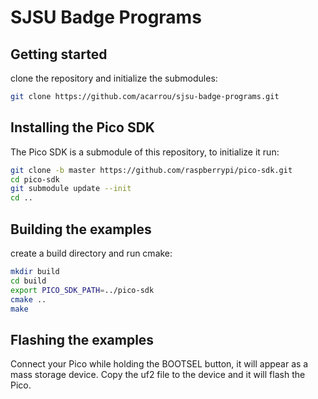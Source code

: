 # SJSU Badge Programs

## Getting started

clone the repository and initialize the submodules:

```bash
git clone https://github.com/acarrou/sjsu-badge-programs.git
```

## Installing the Pico SDK
The Pico SDK is a submodule of this repository, to initialize it run:

```bash
git clone -b master https://github.com/raspberrypi/pico-sdk.git
cd pico-sdk
git submodule update --init
cd ..
```

## Building the examples
create a build directory and run cmake:

```bash
mkdir build
cd build
export PICO_SDK_PATH=../pico-sdk
cmake ..
make
```

## Flashing the examples
Connect your Pico while holding the BOOTSEL button, it will appear as a mass storage device. Copy the uf2 file to the device and it will flash the Pico.